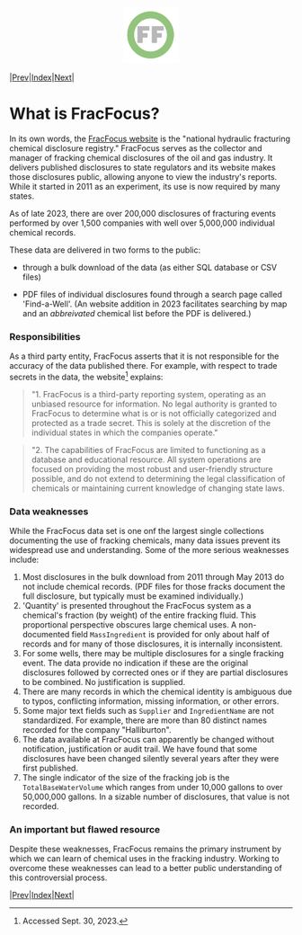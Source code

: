 <center> <img src="images/header_logo.png" width="100"/></center>

<!-- 
To do:

What should be here:
X PDF vs bulk
X third party organization
Xnot responsible for accuracy of data
overview of complaints
list of obstacles
-->
|[Prev](What_is_FracFocus.md)|[Index](Top.md)|[Next](Open-FF_overview.md)|
# What is FracFocus?

In its own words, the [FracFocus website](https://fracfocus.org/) is the "national hydraulic fracturing chemical disclosure registry." FracFocus serves as the collector and manager of fracking chemical disclosures of the oil and gas industry. It delivers published disclosures to state regulators and its website  makes those disclosures public, allowing anyone to view the industry's reports. While it started in 2011 as an experiment, its use is now required by many states.

As of late 2023, there are over 200,000 disclosures of fracturing events performed by over 1,500 companies with well over 5,000,000 individual chemical records.

These data are delivered in two forms to the public: 
- through a bulk download of the data (as either SQL database or CSV files)
<!-- provide several examples of the PDF -->
- PDF files of individual disclosures found through a search page called 'Find-a-Well'. (An website addition in 2023 facilitates searching by map and an *abbreivated* chemical list before the PDF is delivered.) 

### Responsibilities 
As a third party entity, FracFocus asserts that it is not responsible for the accuracy of the data published there.  For example, with respect to trade secrets in the data, the website[^1] explains: 

[^1]: Accessed Sept. 30, 2023.

>"1. FracFocus is a third-party reporting system, operating as an unbiased resource for information. No legal authority is granted to FracFocus to determine what is or is not officially categorized and protected as a trade secret. This is solely at the discretion of the individual states in which the companies operate."

>"2. The capabilities of FracFocus are limited to functioning as a database and educational resource. All system operations are focused on providing the most robust and user-friendly structure possible, and do not extend to determining the legal classification of chemicals or maintaining current knowledge of changing state laws.

### Data weaknesses
<!-- FracFocus provides minimal data checking and standardization.-->  
While the FracFocus data set is one onf the largest single collections documenting the use of fracking chemicals, many data issues prevent its widespread use and understanding. Some of the more serious weaknesses include:

1. Most disclosures in the bulk download from 2011 through May 2013 do not include chemical records. (PDF files for those fracks document the full disclosure, but typically must be examined individually.)
1. 'Quantity' is presented throughout the FracFocus system as a chemical's fraction (by weight) of the entire fracking fluid.  This proportional perspective obscures large chemical uses.  A non-documented field `MassIngredient` is provided for only about half of records and for many of those disclosures, it is internally inconsistent.
1. For some wells, there may be multiple disclosures for a single fracking event.  The data provide no indication if these are the original disclosures followed by corrected ones or if they are partial disclosures to be combined.  No justification is supplied.
1. There are many records in which the chemical identity is ambiguous due to typos, conflicting information, missing information, or other errors.
1. Some major text fields such as `Supplier` and `IngredientName` are not standardized.  For example, there are more than 80 distinct names recorded for the company "Halliburton".
1. The data available at FracFocus can apparently be changed without notification, justification or audit trail.  We have found that some disclosures have been changed silently several years after they were first published.
1. The single indicator of the size of the fracking job is the `TotalBaseWaterVolume` which ranges from under 10,000 gallons to over 50,000,000 gallons. In a sizable number of disclosures, that value is not recorded.
<!-- 1. A substantial number of disclosures duplicate chemical records. To keep from overestimating chemical quantity, users must  find and remove such redundancy. -->

### An important but flawed resource
Despite these weaknesses, FracFocus remains the primary instrument by which we can learn of chemical uses in the fracking industry.  Working to overcome these weaknesses can lead to a better public understanding of this controversial process.

|[Prev](What_is_FracFocus.md)|[Index](Top.md)|[Next](Open-FF_overview.md)|